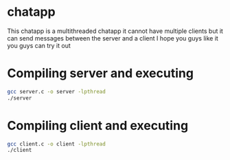 # chatapp 
This chatapp is a multithreaded chatapp it cannot have multiple clients but it can send messages between the server and a client
I hope you guys like it you guys can try it out
# Compiling server and executing
```bash
gcc server.c -o server -lpthread
./server
```
# Compiling client and executing
```bash
gcc client.c -o client -lpthread
./client
```
